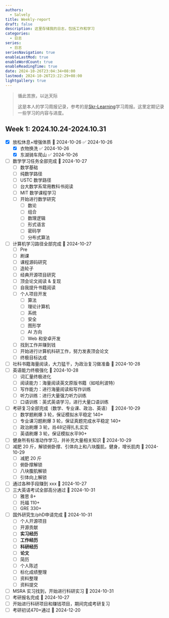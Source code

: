```yaml
---
authors:
  - Salvely
title: Weekly-report
draft: false
description: 这里存储我的日志，包括工作和学习
categories:
  - 日志
series:
  - 日志
seriesNavigation: true
enableLastMod: true
enableWordCount: true
enableReadingTime: true
date: 2024-10-26T23:04:34+08:00
lastmod: 2024-10-26T23:22:29+08:00
lightgallery: true
---
```


> 循此苦旅，以达天际
>
> 这是本人的学习周报记录，参考的是[Skr-Learning](https://github.com/Kiprey/Skr_Learning)学习周报。这里定期记录一些学习的内容与进度。

## Week 1: 2024.10.24-2024.10.31

- [x] 放松休息+增强体质 📅 2024-10-26 ✅ 2024-10-26
	- [x] 衣物换洗 ✅ 2024-10-26
	- [x] 东湖骑车爬山 ✅ 2024-10-26
- [ ] 数学学习任务全部完成 📅 2024-10-27
	- [ ] 数学基础
	- [ ] 纯数学路径
	- [ ] USTC 数学路径
	- [ ] 台大数学系常用教科书阅读
	- [ ] MIT 数学课程学习
	- [ ] 开始进行数学研究
		- [ ] 数论
		- [ ] 组合
		- [ ] 数理逻辑
		- [ ] 形式语言
		- [ ] 密码学
		- [ ] 分布式算法
- [ ] 计算机学习路径全部完成 📅 2024-10-27
	- [ ] Pre
	- [ ] 刷课
	- [ ] 课程源码研究
	- [ ] 造轮子
	- [ ] 经典开源项目研究
	- [ ] 顶会论文阅读 & 复现
	- [ ] 自我提升书籍阅读
	- [ ] 个人项目开发
		- [ ] 算法
		- [ ] 理论计算机
		- [ ] 系统
		- [ ] 安全
		- [ ] 图形学
		- [ ] AI 方向
		- [ ] Web 和安卓开发
	- [ ] 找到工作并赚到钱
	- [ ] 开始进行计算机科研工作，努力发表顶会论文
	- [ ] 终极目标达成
- [ ] 社科书籍海量阅读，大力猛干，为政治复习做准备 📅 2024-10-28
- [ ] 英语能力终极强化 📅 2024-10-28
	- [ ] 词汇量终极进化
	- [ ] 阅读能力：海量阅读英文原版书籍（如哈利波特）
	- [ ] 写作能力：进行海量阅读和写作训练
	- [ ] 听力训练：进行大量强力听力训练
	- [ ] 口语训练：英式英语学习，进行大量口语训练
- [ ] 考研复习全部完成（数学、专业课、政治、英语） 📅 2024-10-29
	- [ ] 数学题刷爆 3 轮，保证模拟水平稳定 140+
	- [ ] 专业课习题刷爆 3 轮，保证真题完成水平稳定 140+
	- [ ] 政治刷爆 3 轮，肖48记得扎扎实实
	- [ ] 英语刷爆 3 轮，保证模拟水平90+
- [ ] 健身所有标准动作学习，并补充大量相关知识 📅 2024-10-29
- [ ] 减肥 20 斤，解锁俯卧撑、引体向上和八块腹肌，健身，增长肌肉 📅 2024-10-29
	- [ ] 减肥 20 斤
	- [ ] 俯卧撑解锁
	- [ ] 八块腹肌解锁
	- [ ] 引体向上解锁
- [ ] 通过各种手段赚到 xxx 📅 2024-10-27
- [ ] 三大英语考试全部高分通过 📅 2024-10-31
	- [ ] 雅思 8+
	- [ ] 托福 110+
	- [ ] GRE 330+
- [ ] 国外研究生/phD申请完成 📅 2024-10-31
	- [ ] 个人开源项目
	- [ ] 开源贡献
	- [ ] **实习经历**
	- [ ] **工作经历**
	- [ ] **科研经历**
	- [ ] **论文**
	- [ ] 简历
	- [ ] 个人陈述
	- [ ] 标化成绩整理
	- [ ] 资料整理
	- [ ] 资料提交
- [ ] MSRA 实习找到，开始进行科研实习 📅 2024-10-31
- [ ] 考研报名完成 📅 2024-10-27
- [ ] 开始进行科研项目和赚钱项目，期间完成考研复习
- [ ] 考研初试470+通过 📅 2024-12-20
